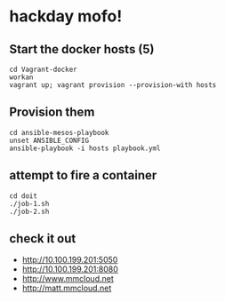 # hackday mofo!

## Start the docker hosts (5)
```
cd Vagrant-docker
workan
vagrant up; vagrant provision --provision-with hosts
```

## Provision them
```
cd ansible-mesos-playbook
unset ANSIBLE_CONFIG
ansible-playbook -i hosts playbook.yml
```

## attempt to fire a container
```
cd doit
./job-1.sh
./job-2.sh
```

## check it out
- http://10.100.199.201:5050
- http://10.100.199.201:8080
- http://www.mmcloud.net
- http://matt.mmcloud.net
